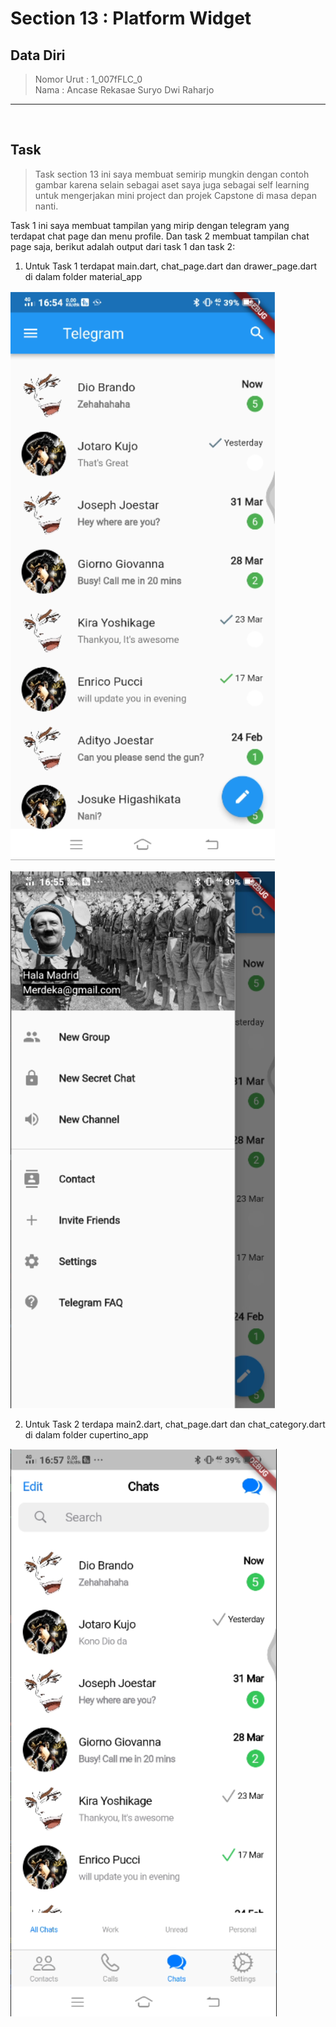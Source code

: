 # Section 13 : Platform Widget

## Data Diri

> Nomor Urut  : 1_007fFLC_0 <br>
Nama        : Ancase Rekasae Suryo Dwi Raharjo

--- 

<br>

## **Task**

>Task section 13 ini saya membuat semirip mungkin dengan contoh gambar karena selain sebagai aset saya juga sebagai self learning untuk mengerjakan mini project dan projek Capstone di masa depan nanti.

Task 1 ini saya membuat tampilan yang mirip dengan telegram yang terdapat chat page dan menu profile. Dan task 2 membuat tampilan chat page saja, berikut adalah output dari task 1 dan task 2:

1. Untuk Task 1 terdapat main.dart, chat_page.dart dan drawer_page.dart di dalam folder material_app

![Screenshot output task 1 bagian 1](../Screenshots/Screenshot_outputTask1,1.png)

![Screenshot output task 1 bagian 2](../Screenshots/Screenshot_outputTask1,2.png)

2. Untuk Task 2 terdapa main2.dart, chat_page.dart dan chat_category.dart di dalam folder cupertino_app

![Screenshot output task 2](../Screenshots/Screenshot_outputTask2.png)
